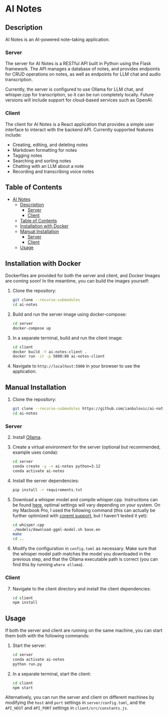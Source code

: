 # AI Notes

## Description

AI Notes is an AI-powered note-taking application. 

### Server

The server for AI Notes is a RESTful API built in Python using the Flask framework. The API manages a database of notes, and provides endpoints for CRUD operations on notes, as well as endpoints for LLM chat and audio transcription.

Currently, the server is configured to use Ollama for LLM chat, and whisper.cpp for transcription, so it can be run completely locally. Future versions will include support for cloud-based services such as OpenAI.

### Client

The client for AI Notes is a React application that provides a simple user interface to interact with the backend API. Currently supported features include:

- Creating, editing, and deleting notes
- Markdown formatting for notes
- Tagging notes
- Searching and sorting notes
- Chatting with an LLM about a note
- Recording and transcribing voice notes

## Table of Contents

- [AI Notes](#ai-notes)
  - [Description](#description)
    - [Server](#server)
    - [Client](#client)
  - [Table of Contents](#table-of-contents)
  - [Installation with Docker](#installation-with-docker)
  - [Manual Installation](#manual-installation)
    - [Server](#server-1)
    - [Client](#client-1)
  - [Usage](#usage)

## Installation with Docker

Dockerfiles are provided for both the server and client, and Docker Images are coming soon! In the meantime, you can build the images yourself:

1. Clone the repository:

    ```bash
    git clone --recurse-submodules
    cd ai-notes
    ```

2. Build and run the server image using docker-compose:

    ```bash
    cd server
    docker-compose up
    ```

3. In a separate terminal, build and run the client image:

    ```bash
    cd client
    docker build -t ai-notes-client .
    docker run -it -p 5000:80 ai-notes-client
    ```

4. Navigate to `http://localhost:5000` in your browser to use the application.

## Manual Installation

1. Clone the repository:

    ```bash
    git clone --recurse-submodules https://github.com/ianbulovic/ai-notes.git
    cd ai-notes
    ```

### Server

2. Install [Ollama](https://ollama.com/).

3. Create a virtual environment for the server (optional but recommended, example uses conda):

    ```bash
    cd server
    conda create -y -n ai-notes python=3.12
    conda activate ai-notes
    ```

4. Install the server dependencies:

    ```bash
    pip install -r requirements.txt
    ```

5. Download a whisper model and compile whisper.cpp. Instructions can be found [here](https://github.com/ggerganov/whisper.cpp), optimal settings will vary depending on your system. On my Macbook Pro, I used the following command (this can actually be further optimized with [coreml support](https://github.com/ggerganov/whisper.cpp?tab=readme-ov-file#core-ml-support), but I haven't tested it yet):
    
    ```bash
    cd whisper.cpp
    ./models/download-ggml-model.sh base.en
    make
    cd ..
    ```

6. Modify the configuration in `config.toml` as necessary. Make sure that the whisper model path matches the model you downloaded in the previous step, and that the Ollama executable path is correct (you can find this by running `where ollama`).

### Client

7. Navigate to the client directory and install the client dependencies:

    ```bash
    cd client
    npm install
    ```

## Usage

If both the server and client are running on the same machine, you can start them both with the following commands:

1. Start the server:

    ```bash
    cd server
    conda activate ai-notes
    python run.py
    ```

2. In a separate terminal, start the client:

    ```bash
    cd client
    npm start
    ```

Alternatively, you can run the server and client on different machines by modifying the `host` and `port` settings in `server/config.toml`, and the `API_HOST` and `API_PORT` settings in `client/src/constants.js`.
